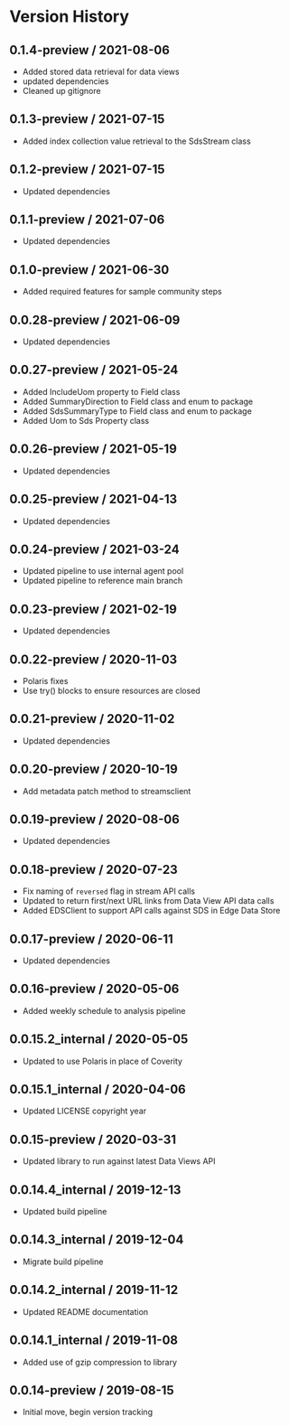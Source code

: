 # Version History

## 0.1.4-preview / 2021-08-06

- Added stored data retrieval for data views
- updated dependencies
- Cleaned up gitignore

## 0.1.3-preview / 2021-07-15

- Added index collection value retrieval to the SdsStream class

## 0.1.2-preview / 2021-07-15

- Updated dependencies

## 0.1.1-preview / 2021-07-06

- Updated dependencies

## 0.1.0-preview / 2021-06-30

- Added required features for sample community steps

## 0.0.28-preview / 2021-06-09

- Updated dependencies

## 0.0.27-preview / 2021-05-24

- Added IncludeUom property to Field class
- Added SummaryDirection to Field class and enum to package
- Added SdsSummaryType to Field class and enum to package
- Added Uom to Sds Property class

## 0.0.26-preview / 2021-05-19

- Updated dependencies

## 0.0.25-preview / 2021-04-13

- Updated dependencies

## 0.0.24-preview / 2021-03-24

- Updated pipeline to use internal agent pool
- Updated pipeline to reference main branch

## 0.0.23-preview / 2021-02-19

- Updated dependencies

## 0.0.22-preview / 2020-11-03

- Polaris fixes
- Use try() blocks to ensure resources are closed

## 0.0.21-preview / 2020-11-02

- Updated dependencies

## 0.0.20-preview / 2020-10-19

- Add metadata patch method to streamsclient

## 0.0.19-preview / 2020-08-06

- Updated dependencies

## 0.0.18-preview / 2020-07-23

- Fix naming of `reversed` flag in stream API calls
- Updated to return first/next URL links from Data View API data calls
- Added EDSClient to support API calls against SDS in Edge Data Store

## 0.0.17-preview / 2020-06-11

- Updated dependencies

## 0.0.16-preview / 2020-05-06

- Added weekly schedule to analysis pipeline

## 0.0.15.2_internal / 2020-05-05

- Updated to use Polaris in place of Coverity

## 0.0.15.1_internal / 2020-04-06

- Updated LICENSE copyright year

## 0.0.15-preview / 2020-03-31

- Updated library to run against latest Data Views API

## 0.0.14.4_internal / 2019-12-13

- Updated build pipeline

## 0.0.14.3_internal / 2019-12-04

- Migrate build pipeline

## 0.0.14.2_internal / 2019-11-12

- Updated README documentation

## 0.0.14.1_internal / 2019-11-08

- Added use of gzip compression to library

## 0.0.14-preview / 2019-08-15

- Initial move, begin version tracking

